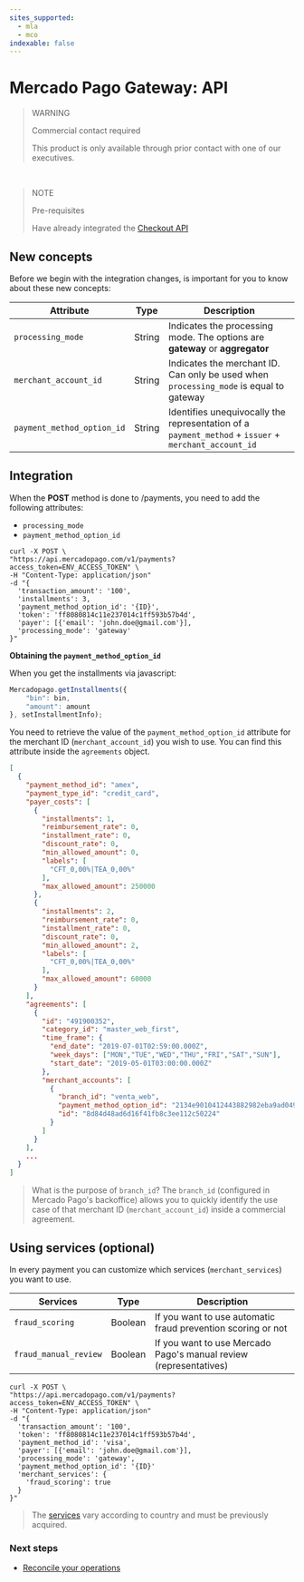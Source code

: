 ```yaml
---
sites_supported:
  - mla
  - mco
indexable: false
---
```


# Mercado Pago Gateway: API

> WARNING
>
> Commercial contact required
>
> This product is only available through prior contact with one of our executives. 

</br>

> NOTE
>
> Pre-requisites
>
> Have already integrated the [Checkout API](https://www.mercadopago.com.ar/developers/en/guides/payments/api/introduction.en.md)

## New concepts

Before we begin with the integration changes, is important for you to know about these new concepts:

|Attribute|Type|Description|
|---|---|---|
|`processing_mode`| String | Indicates the processing mode. The options are **gateway** or **aggregator**|
|`merchant_account_id`| String | Indicates the merchant ID. Can only be used when `processing_mode` is equal to gateway |
|`payment_method_option_id`| String | Identifies unequivocally the representation of a `payment_method` + `issuer` + `merchant_account_id`|

## Integration

When the **POST** method is done to /payments, you need to add the following attributes:

* `processing_mode`
* `payment_method_option_id`

```curl
curl -X POST \
"https://api.mercadopago.com/v1/payments?access_token=ENV_ACCESS_TOKEN" \
-H "Content-Type: application/json"
-d "{
  'transaction_amount': '100',
  'installments': 3,
  'payment_method_option_id': '{ID}',
  'token': 'ff8080814c11e237014c1ff593b57b4d',
  'payer': [{'email': 'john.doe@gmail.com'}],
  'processing_mode': 'gateway'
}"
```

**Obtaining the `payment_method_option_id`**

When you get the installments via javascript:

```javascript
Mercadopago.getInstallments({
    "bin": bin,
    "amount": amount
}, setInstallmentInfo);
```

You need to retrieve the value of the `payment_method_option_id` attribute for the merchant ID (`merchant_account_id`) you wish to use. You can find this attribute inside the `agreements` object.

```json
[
  {
    "payment_method_id": "amex",
    "payment_type_id": "credit_card",
    "payer_costs": [
      {
        "installments": 1,
        "reimbursement_rate": 0,
        "installment_rate": 0,
        "discount_rate": 0,
        "min_allowed_amount": 0,
        "labels": [
          "CFT_0,00%|TEA_0,00%"
        ],
        "max_allowed_amount": 250000
      },
      {
        "installments": 2,
        "reimbursement_rate": 0,
        "installment_rate": 0,
        "discount_rate": 0,
        "min_allowed_amount": 2,
        "labels": [
          "CFT_0,00%|TEA_0,00%"
        ],
        "max_allowed_amount": 60000
      }
    ],
    "agreements": [
      {
        "id": "491900352",
        "category_id": "master_web_first",
        "time_frame": {
          "end_date": "2019-07-01T02:59:00.000Z",
          "week_days": ["MON","TUE","WED","THU","FRI","SAT","SUN"],
          "start_date": "2019-05-01T03:00:00.000Z"
        },
        "merchant_accounts": [
          {
            "branch_id": "venta_web",
            "payment_method_option_id": "2134e9010412443882982eba9ad04913",
            "id": "8d84d48ad6d16f41fb8c3ee112c50224"
          }
        ]
      }
    ],
    ...
  }
]
```

> What is the purpose of `branch_id`? The `branch_id` (configured in Mercado Pago's backoffice) allows you to quickly identify the use case of that merchant ID (`merchant_account_id`) inside a commercial agreement.

## Using services (optional)

In every payment you can customize which services (`merchant_services`) you want to use.

|Services|Type|Description|
|---|---|---|
|`fraud_scoring`|Boolean| If you want to use automatic fraud prevention scoring or not|
|`fraud_manual_review`| Boolean| If you want to use Mercado Pago's manual review (representatives) |

```curl
curl -X POST \
"https://api.mercadopago.com/v1/payments?access_token=ENV_ACCESS_TOKEN" \
-H "Content-Type: application/json"
-d "{
  'transaction_amount': '100',
  'token': 'ff8080814c11e237014c1ff593b57b4d',
  'payment_method_id': 'visa',
  'payer': [{'email': 'john.doe@gmail.com'}],
  'processing_mode': 'gateway',
  'payment_method_option_id': '{ID}'
  'merchant_services': {
    'fraud_scoring': true
  }
}"
```

> The [services](https://www.mercadopago.com.ar/developers/en/localization/gateway) vary according to country and must be previously acquired.

### Next steps

* [Reconcile your operations](https://www.mercadopago.com.ar/developers/en/guides/gateway/general-considerations/reconciliation/)
